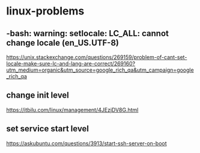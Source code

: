 # linux-problems
## -bash: warning: setlocale: LC_ALL: cannot change locale (en_US.UTF-8)
https://unix.stackexchange.com/questions/269159/problem-of-cant-set-locale-make-sure-lc-and-lang-are-correct/269160?utm_medium=organic&utm_source=google_rich_qa&utm_campaign=google_rich_qa

## change init level
https://itbilu.com/linux/management/4JEzjDV8G.html

## set service start level
https://askubuntu.com/questions/3913/start-ssh-server-on-boot
